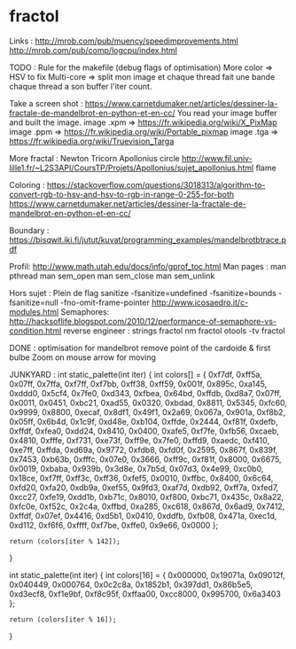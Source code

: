 # fractol
Links :
http://mrob.com/pub/muency/speedimprovements.html
http://mrob.com/pub/comp/logcpu/index.html

TODO :
Rule for the makefile (debug flags of optimisation)
More color  => HSV to fix
Multi-core  => split mon image et chaque thread fait une bande
chaque thread a son buffer l'iter count.

Take a screen shot :
https://www.carnetdumaker.net/articles/dessiner-la-fractale-de-mandelbrot-en-python-et-en-cc/
You read your image buffer and built the image.
image .xpm   => https://fr.wikipedia.org/wiki/X_PixMap
image .ppm  => https://fr.wikipedia.org/wiki/Portable_pixmap
image .tga  => https://fr.wikipedia.org/wiki/Truevision_Targa

More fractal :
Newton
Tricorn
Apollonius circle
http://www.fil.univ-lille1.fr/~L2S3API/CoursTP/Projets/Apollonius/sujet_apollonius.html
flame

Coloring :
https://stackoverflow.com/questions/3018313/algorithm-to-convert-rgb-to-hsv-and-hsv-to-rgb-in-range-0-255-for-both
https://www.carnetdumaker.net/articles/dessiner-la-fractale-de-mandelbrot-en-python-et-en-cc/

Boundary :
https://bisqwit.iki.fi/jutut/kuvat/programming_examples/mandelbrotbtrace.pdf


Profil:
http://www.math.utah.edu/docs/info/gprof_toc.html
Man pages :
man pthread
man sem_open
man sem_close
man sem_unlink

Hors sujet :
Plein de flag sanitize
 -fsanitize=undefined -fsanitize=bounds -fsanitize=null -fno-omit-frame-pointer
http://www.icosaedro.it/c-modules.html
Semaphores:
http://hacksoflife.blogspot.com/2010/12/performance-of-semaphore-vs-condition.html
reverse engineer :
strings fractol
nm fractol
otools -tv fractol

DONE :
optimisation for mandelbrot remove point of the cardoide & first bulbe
Zoom on mouse
arrow for moving

JUNKYARD :
int     static_palette(int iter)
{
    int colors[] = {
    0xf7df, 0xff5a, 0x07ff, 0x7ffa, 0xf7ff, 0xf7bb, 0xff38, 0xff59, 0x001f, 0x895c,
    0xa145, 0xddd0, 0x5cf4, 0x7fe0, 0xd343, 0xfbea, 0x64bd, 0xffdb, 0xd8a7, 0x07ff,
    0x0011, 0x0451, 0xbc21, 0xad55, 0x0320, 0xbdad, 0x8811, 0x5345, 0xfc60, 0x9999,
    0x8800, 0xecaf, 0x8df1, 0x49f1, 0x2a69, 0x067a, 0x901a, 0xf8b2, 0x05ff, 0x6b4d,
    0x1c9f, 0xd48e, 0xb104, 0xffde, 0x2444, 0xf81f, 0xdefb, 0xffdf, 0xfea0, 0xdd24,
    0x8410, 0x0400, 0xafe5, 0xf7fe, 0xfb56, 0xcaeb, 0x4810, 0xfffe, 0xf731, 0xe73f,
    0xff9e, 0x7fe0, 0xffd9, 0xaedc, 0xf410, 0xe7ff, 0xffda, 0xd69a, 0x9772, 0xfdb8,
    0xfd0f, 0x2595, 0x867f, 0x839f, 0x7453, 0xb63b, 0xfffc, 0x07e0, 0x3666, 0xff9c,
    0xf81f, 0x8000, 0x6675, 0x0019, 0xbaba, 0x939b, 0x3d8e, 0x7b5d, 0x07d3, 0x4e99,
    0xc0b0, 0x18ce, 0xf7ff, 0xff3c, 0xff36, 0xfef5, 0x0010, 0xffbc, 0x8400, 0x6c64,
    0xfd20, 0xfa20, 0xdb9a, 0xef55, 0x9fd3, 0xaf7d, 0xdb92, 0xff7a, 0xfed7, 0xcc27,
    0xfe19, 0xdd1b, 0xb71c, 0x8010, 0xf800, 0xbc71, 0x435c, 0x8a22, 0xfc0e, 0xf52c,
    0x2c4a, 0xffbd, 0xa285, 0xc618, 0x867d, 0x6ad9, 0x7412, 0xffdf, 0x07ef, 0x4416,
    0xd5b1, 0x0410, 0xddfb, 0xfb08, 0x471a, 0xec1d, 0xd112, 0xf6f6, 0xffff, 0xf7be,
    0xffe0, 0x9e66, 0x0000
	};

    return (colors[iter % 142]);
}

int     static_palette(int iter)
{
    int colors[16] = {
        0x000000,
        0x19071a,
        0x09012f,
        0x040449,
        0x000764,
        0x0c2c8a,
        0x1852b1,
        0x397dd1,
        0x86b5e5,
        0xd3ecf8,
        0xf1e9bf,
        0xf8c95f,
        0xffaa00,
        0xcc8000,
        0x995700,
        0x6a3403
    };

    return (colors[iter % 16]);
}